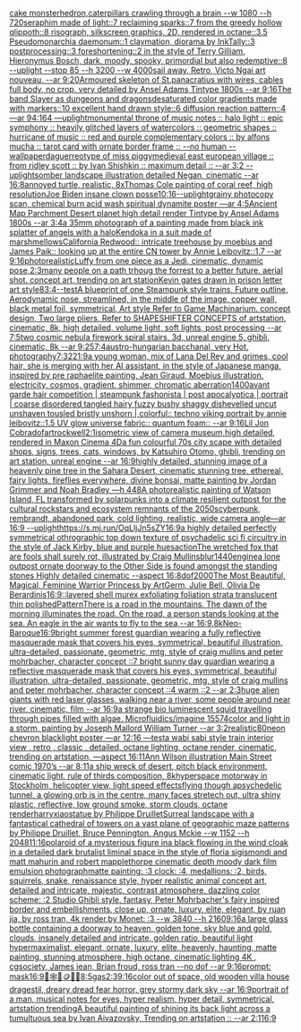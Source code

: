 [cake monster](https://www.ebank.nz/aiartgenerator?category=cake%20monster)[hedron,](https://www.ebank.nz/aiartgenerator?category=hedron%2C)[caterpillars crawling through a brain --w 1080 --h 720](https://www.ebank.nz/aiartgenerator?category=caterpillars%20crawling%20through%20a%20brain%20--w%201080%20--h%20720)[seraphim made of light::7 reclaiming sparks::7 from the greedy hollow qlippoth::8 risograph, silkscreen graphics, 2D, rendered in octane::3.5 Pseudomonarchia daemonum::1 claymation, diorama by InkTally::3 postprocessing::3 foreshortening::2 in the style of Terry Gilliam, Hieronymus Bosch, dark, moody, spooky, primordial but also redemptive::8 --uplight --stop 85 --h 3200 --w 4000](https://www.ebank.nz/aiartgenerator?category=seraphim%20made%20of%20light%3A%3A7%20reclaiming%20sparks%3A%3A7%20from%20the%20greedy%20hollow%20qlippoth%3A%3A8%20risograph%2C%20silkscreen%20graphics%2C%202D%2C%20rendered%20in%20octane%3A%3A3.5%20Pseudomonarchia%20daemonum%3A%3A1%20claymation%2C%20diorama%20by%20InkTally%3A%3A3%20postprocessing%3A%3A3%20foreshortening%3A%3A2%20in%20the%20style%20of%20Terry%20Gilliam%2C%20Hieronymus%20Bosch%2C%20dark%2C%20moody%2C%20spooky%2C%20primordial%20but%20also%20redemptive%3A%3A8%20--uplight%20--stop%2085%20--h%203200%20--w%204000)[sail away, Retro, Victo Ngai art nouveau,  --ar 9:20](https://www.ebank.nz/aiartgenerator?category=sail%20away%2C%20Retro%2C%20Victo%20Ngai%20art%20nouveau%2C%20%20--ar%209%3A20)[Armoured skeleton of St.panacratius with wires,  cables full body, no crop, very detailed by Ansel Adams Tintype 1800s --ar  9:16](https://www.ebank.nz/aiartgenerator?category=Armoured%20skeleton%20of%20St.panacratius%20with%20wires%2C%20%20cables%20full%20body%2C%20no%20crop%2C%20very%20detailed%20by%20Ansel%20Adams%20Tintype%201800s%20--ar%20%209%3A16)[The band Slayer as dungeons and dragons](https://www.ebank.nz/aiartgenerator?category=The%20band%20Slayer%20as%20dungeons%20and%20dragons)[desaturated color gradients made with markers::10 excellent hand drawn style::6 diffusion reaction pattern::4 —ar 94:164 —uplight](https://www.ebank.nz/aiartgenerator?category=desaturated%20color%20gradients%20made%20with%20markers%3A%3A10%20excellent%20hand%20drawn%20style%3A%3A6%20diffusion%20reaction%20pattern%3A%3A4%20%E2%80%94ar%2094%3A164%20%E2%80%94uplight)[monumental throne of music notes :: halo light :: epic symphony :: heavily glitched layers of watercolors :: geometric shapes :: hurricane of music :: red and purple complementary colors :: by alfons mucha :: tarot card with ornate border frame :: --no human --wallpaper](https://www.ebank.nz/aiartgenerator?category=monumental%20throne%20of%20music%20notes%20%3A%3A%20halo%20light%20%3A%3A%20epic%20symphony%20%3A%3A%20heavily%20glitched%20layers%20of%20watercolors%20%3A%3A%20geometric%20shapes%20%3A%3A%20hurricane%20of%20music%20%3A%3A%20red%20and%20purple%20complementary%20colors%20%3A%3A%20by%20alfons%20mucha%20%3A%3A%20tarot%20card%20with%20ornate%20border%20frame%20%3A%3A%20--no%20human%20--wallpaper)[daguerreotype of miss piggy](https://www.ebank.nz/aiartgenerator?category=daguerreotype%20of%20miss%20piggy)[medieval east european village :: from ridley scott :: by Ivan Shishkin :: maximum detail :: --ar 3:2 --uplight](https://www.ebank.nz/aiartgenerator?category=medieval%20east%20european%20village%20%3A%3A%20from%20ridley%20scott%20%3A%3A%20by%20Ivan%20Shishkin%20%3A%3A%20maximum%20detail%20%3A%3A%20--ar%203%3A2%20--uplight)[somber landscape illustration detailed Negan, cinematic --ar 16:8](https://www.ebank.nz/aiartgenerator?category=somber%20landscape%20illustration%20detailed%20Negan%2C%20cinematic%20--ar%2016%3A8)[annoyed turtle, realistic, 8x](https://www.ebank.nz/aiartgenerator?category=annoyed%20turtle%2C%20realistic%2C%208x)[Thomas Cole painting of coral reef, high resolution](https://www.ebank.nz/aiartgenerator?category=Thomas%20Cole%20painting%20of%20coral%20reef%2C%20high%20resolution)[Joe Biden insane clown posse](https://www.ebank.nz/aiartgenerator?category=Joe%20Biden%20insane%20clown%20posse)[10:16](https://www.ebank.nz/aiartgenerator?category=10%3A16)[--uplight](https://www.ebank.nz/aiartgenerator?category=--uplight)[grainy photocopy scan, chemical burn acid wash spiritual dynamite poster —ar 4:5](https://www.ebank.nz/aiartgenerator?category=grainy%20photocopy%20scan%2C%20chemical%20burn%20acid%20wash%20spiritual%20dynamite%20poster%20%E2%80%94ar%204%3A5)[Ancient Map Parchment Desert planet high detail render Tintype by Ansel Adams 1800s --ar 3:4](https://www.ebank.nz/aiartgenerator?category=Ancient%20Map%20Parchment%20Desert%20planet%20high%20detail%20render%20Tintype%20by%20Ansel%20Adams%201800s%20--ar%203%3A4)[a 35mm photograph of a painting made from black ink splatter of angels with a halo](https://www.ebank.nz/aiartgenerator?category=a%2035mm%20photograph%20of%20a%20painting%20made%20from%20black%20ink%20splatter%20of%20angels%20with%20a%20halo)[Kendoka in a suit made of marshmellows](https://www.ebank.nz/aiartgenerator?category=Kendoka%20in%20a%20suit%20made%20of%20marshmellows)[California Redwood:: intricate treehouse by moebius and James Paik:: looking up at the entire CN tower by Annie Leibovitz::1.7 --ar 9:16](https://www.ebank.nz/aiartgenerator?category=California%20Redwood%3A%3A%20intricate%20treehouse%20by%20moebius%20and%20James%20Paik%3A%3A%20looking%20up%20at%20the%20entire%20CN%20tower%20by%20Annie%20Leibovitz%3A%3A1.7%20--ar%209%3A16)[photorealistic](https://www.ebank.nz/aiartgenerator?category=photorealistic)[Luffy from one piece as a Jedi, cinematic, dynamic pose,](https://www.ebank.nz/aiartgenerator?category=Luffy%20from%20one%20piece%20as%20a%20Jedi%2C%20cinematic%2C%20dynamic%20pose%2C)[2:3](https://www.ebank.nz/aiartgenerator?category=2%3A3)[many people on a path trhoug the forrest to a better future. aerial shot. concept art, trending on art station](https://www.ebank.nz/aiartgenerator?category=many%20people%20on%20a%20path%20trhoug%20the%20forrest%20to%20a%20better%20future.%20aerial%20shot.%20concept%20art%2C%20trending%20on%20art%20station)[Kevin gates drawn in prison letter art style](https://www.ebank.nz/aiartgenerator?category=Kevin%20gates%20drawn%20in%20prison%20letter%20art%20style)[8](https://www.ebank.nz/aiartgenerator?category=8)[3:4](https://www.ebank.nz/aiartgenerator?category=3%3A4)[--test](https://www.ebank.nz/aiartgenerator?category=--test)[A blueprint of one Steampunk style  trains,   Future outline, Aerodynamic nose, streamlined, in the middle of the image,  copper wall, black metal foil, symmetrical,  Art style Refer to Game Machinarium.  concept design, Two large pliers, Refer to SHAPESHIFTER CONCEPTS  of artstation, cinematic,  8k, high detailed,  volume light,  soft lights,  post processing    --ar 7:5](https://www.ebank.nz/aiartgenerator?category=A%20blueprint%20of%20one%20Steampunk%20style%20%20trains%2C%20%20%20Future%20outline%2C%20Aerodynamic%20nose%2C%20streamlined%2C%20in%20the%20middle%20of%20the%20image%2C%20%20copper%20wall%2C%20black%20metal%20foil%2C%20symmetrical%2C%20%20Art%20style%20Refer%20to%20Game%20Machinarium.%20%20concept%20design%2C%20Two%20large%20pliers%2C%20Refer%20to%20SHAPESHIFTER%20CONCEPTS%20%20of%20artstation%2C%20cinematic%2C%20%208k%2C%20high%20detailed%2C%20%20volume%20light%2C%20%20soft%20lights%2C%20%20post%20processing%20%20%20%20--ar%207%3A5)[two cosmic nebula firework spiral stairs, 3d, unreal engine 5, ghibli, cinematic, 8k --ar 9:25](https://www.ebank.nz/aiartgenerator?category=two%20cosmic%20nebula%20firework%20spiral%20stairs%2C%203d%2C%20unreal%20engine%205%2C%20ghibli%2C%20cinematic%2C%208k%20--ar%209%3A25)[7:4](https://www.ebank.nz/aiartgenerator?category=7%3A4)[austro-hungarian bacchanal, very Hot, photography](https://www.ebank.nz/aiartgenerator?category=austro-hungarian%20bacchanal%2C%20very%20Hot%2C%20photography)[7:32](https://www.ebank.nz/aiartgenerator?category=7%3A32)[21:9](https://www.ebank.nz/aiartgenerator?category=21%3A9)[a young woman, mix of Lana Del Rey and grimes, cool hair, she is merging with her AI assistant, in the style of Japanese manga, inspired by pre raphaelite painting, Jean Giraud, Moebius illustration, electricity, cosmos, gradient, shimmer, chromatic aberration](https://www.ebank.nz/aiartgenerator?category=a%20young%20woman%2C%20mix%20of%20Lana%20Del%20Rey%20and%20grimes%2C%20cool%20hair%2C%20she%20is%20merging%20with%20her%20AI%20assistant%2C%20in%20the%20style%20of%20Japanese%20manga%2C%20inspired%20by%20pre%20raphaelite%20painting%2C%20Jean%20Giraud%2C%20Moebius%20illustration%2C%20electricity%2C%20cosmos%2C%20gradient%2C%20shimmer%2C%20chromatic%20aberration)[1](https://www.ebank.nz/aiartgenerator?category=1)[400](https://www.ebank.nz/aiartgenerator?category=400)[avant garde hair competition | steampunk fashonista | post apocalyptica | portrait | coarse disordered tangled hairy fuzzy bushy shaggy dishevelled uncut unshaven tousled bristly unshorn | colorful:: techno viking portrait by annie leibovitz::1.5 UV glow universe fabric:: quantum foam:: --ar 9:16](https://www.ebank.nz/aiartgenerator?category=avant%20garde%20hair%20competition%20%7C%20steampunk%20fashonista%20%7C%20post%20apocalyptica%20%7C%20portrait%20%7C%20coarse%20disordered%20tangled%20hairy%20fuzzy%20bushy%20shaggy%20dishevelled%20uncut%20unshaven%20tousled%20bristly%20unshorn%20%7C%20colorful%3A%3A%20techno%20viking%20portrait%20by%20annie%20leibovitz%3A%3A1.5%20UV%20glow%20universe%20fabric%3A%3A%20quantum%20foam%3A%3A%20--ar%209%3A16)[Lil Jon Cobra](https://www.ebank.nz/aiartgenerator?category=Lil%20Jon%20Cobra)[dof](https://www.ebank.nz/aiartgenerator?category=dof)[art](https://www.ebank.nz/aiartgenerator?category=art)[rockwell](https://www.ebank.nz/aiartgenerator?category=rockwell)[2:1](https://www.ebank.nz/aiartgenerator?category=2%3A1)[isometric view of camera museum,high detailed, rendered in Maxon Cinema 4D](https://www.ebank.nz/aiartgenerator?category=isometric%20view%20of%20camera%20museum%2Chigh%20detailed%2C%20rendered%20in%20Maxon%20Cinema%204D)[a fun colourful 70s city scape with detailed shops, signs, trees, cats, windows, by Katsuhiro Otomo, ghibli, trending on art station, unreal engine --ar 16:9](https://www.ebank.nz/aiartgenerator?category=a%20fun%20colourful%2070s%20city%20scape%20with%20detailed%20shops%2C%20signs%2C%20trees%2C%20cats%2C%20windows%2C%20by%20Katsuhiro%20Otomo%2C%20ghibli%2C%20trending%20on%20art%20station%2C%20unreal%20engine%20--ar%2016%3A9)[highly detailed, stunning image of a heavenly pine tree in the Sahara Desert, cinematic stunning tree, ethereal, fairy lights, fireflies everywhere, divine bonsai, matte painting by Jordan Grimmer and Noah Bradley —h 448](https://www.ebank.nz/aiartgenerator?category=highly%20detailed%2C%20stunning%20image%20of%20a%20heavenly%20pine%20tree%20in%20the%20Sahara%20Desert%2C%20cinematic%20stunning%20tree%2C%20ethereal%2C%20fairy%20lights%2C%20fireflies%20everywhere%2C%20divine%20bonsai%2C%20matte%20painting%20by%20Jordan%20Grimmer%20and%20Noah%20Bradley%20%E2%80%94h%20448)[A photorealistic painting of Watson Island, FL transformed by solarpunks into a climate resilient outpost for the cultural rockstars and ecosystem remnants of the 2050s](https://www.ebank.nz/aiartgenerator?category=A%20photorealistic%20painting%20of%20Watson%20Island%2C%20FL%20transformed%20by%20solarpunks%20into%20a%20climate%20resilient%20outpost%20for%20the%20cultural%20rockstars%20and%20ecosystem%20remnants%20of%20the%202050s)[cyberpunk, rembrandt, abandoned park, cold lighting, realistic, wide camera angle—ar 16:9 --uplight](https://www.ebank.nz/aiartgenerator?category=cyberpunk%2C%20rembrandt%2C%20abandoned%20park%2C%20cold%20lighting%2C%20realistic%2C%20wide%20camera%20angle%E2%80%94ar%2016%3A9%20--uplight)[<https://s.mj.run/OqLljJn5sZY>](https://www.ebank.nz/aiartgenerator?category=%3Chttps%3A//s.mj.run/OqLljJn5sZY%3E)[16:9](https://www.ebank.nz/aiartgenerator?category=16%3A9)[a highly detailed perfectly symmetrical othrographic top down texture of psychadelic sci fi circuitry in the style of Jack Kirby, blue and purple hues](https://www.ebank.nz/aiartgenerator?category=a%20highly%20detailed%20perfectly%20symmetrical%20othrographic%20top%20down%20texture%20of%20psychadelic%20sci%20fi%20circuitry%20in%20the%20style%20of%20Jack%20Kirby%2C%20blue%20and%20purple%20hues)[action](https://www.ebank.nz/aiartgenerator?category=action)[The wretched fox that are fools shall surely rot,  illustrated by Craig Mullins](https://www.ebank.nz/aiartgenerator?category=The%20wretched%20fox%20that%20are%20fools%20shall%20surely%20rot%2C%20%20illustrated%20by%20Craig%20Mullins)[blur](https://www.ebank.nz/aiartgenerator?category=blur)[1440](https://www.ebank.nz/aiartgenerator?category=1440)[engine](https://www.ebank.nz/aiartgenerator?category=engine)[a lone outpost ornate doorway to the Other Side is found amongst the standing stones Highly detailed cinematic --aspect 16:8](https://www.ebank.nz/aiartgenerator?category=a%20lone%20outpost%20ornate%20doorway%20to%20the%20Other%20Side%20is%20found%20amongst%20the%20standing%20stones%20Highly%20detailed%20cinematic%20--aspect%2016%3A8)[dof](https://www.ebank.nz/aiartgenerator?category=dof)[2000](https://www.ebank.nz/aiartgenerator?category=2000)[The Most Beautiful, Magical, Feminine Warrior Princess by ArtGerm, Julie Bell, Olivia De Berardinis](https://www.ebank.nz/aiartgenerator?category=The%20Most%20Beautiful%2C%20Magical%2C%20Feminine%20Warrior%20Princess%20by%20ArtGerm%2C%20Julie%20Bell%2C%20Olivia%20De%20Berardinis)[16:9](https://www.ebank.nz/aiartgenerator?category=16%3A9)[::](https://www.ebank.nz/aiartgenerator?category=%3A%3A)[layered shell murex exfoliating foliation strata translucent thin polished](https://www.ebank.nz/aiartgenerator?category=layered%20shell%20murex%20exfoliating%20foliation%20strata%20translucent%20thin%20polished)[Pattern](https://www.ebank.nz/aiartgenerator?category=Pattern)[There is a road in the mountains. The dawn of the morning illuminates the road. On the road, a person stands looking at the sea. An eagle in the air wants to fly to the sea,--ar 16:9,8k](https://www.ebank.nz/aiartgenerator?category=There%20is%20a%20road%20in%20the%20mountains.%20The%20dawn%20of%20the%20morning%20illuminates%20the%20road.%20On%20the%20road%2C%20a%20person%20stands%20looking%20at%20the%20sea.%20An%20eagle%20in%20the%20air%20wants%20to%20fly%20to%20the%20sea%2C--ar%2016%3A9%2C8k)[Neo-Baroque](https://www.ebank.nz/aiartgenerator?category=Neo-Baroque)[16:9](https://www.ebank.nz/aiartgenerator?category=16%3A9)[bright summer forest guardian wearing a fully reflective masquerade mask that covers his eyes, symmetrical, beautiful illustration, ultra-detailed, passionate, geometric, mtg, style of craig mullins and peter mohrbacher, character concept ::7 bright sunny day guardian wearing a reflective masquerade mask that covers his eyes, symmetrical, beautiful illustration, ultra-detailed, passionate, geometric, mtg, style of craig mullins and peter mohrbacher, character concept ::4 warm ::2 --ar 2:3](https://www.ebank.nz/aiartgenerator?category=bright%20summer%20forest%20guardian%20wearing%20a%20fully%20reflective%20masquerade%20mask%20that%20covers%20his%20eyes%2C%20symmetrical%2C%20beautiful%20illustration%2C%20ultra-detailed%2C%20passionate%2C%20geometric%2C%20mtg%2C%20style%20of%20craig%20mullins%20and%20peter%20mohrbacher%2C%20character%20concept%20%3A%3A7%20bright%20sunny%20day%20guardian%20wearing%20a%20reflective%20masquerade%20mask%20that%20covers%20his%20eyes%2C%20symmetrical%2C%20beautiful%20illustration%2C%20ultra-detailed%2C%20passionate%2C%20geometric%2C%20mtg%2C%20style%20of%20craig%20mullins%20and%20peter%20mohrbacher%2C%20character%20concept%20%3A%3A4%20warm%20%3A%3A2%20--ar%202%3A3)[huge alien giants with red laser glasses, walking near a river, some people around near river, cinematic, film  --ar 16:9](https://www.ebank.nz/aiartgenerator?category=huge%20alien%20giants%20with%20red%20laser%20glasses%2C%20walking%20near%20a%20river%2C%20some%20people%20around%20near%20river%2C%20cinematic%2C%20film%20%20--ar%2016%3A9)[a strange bio luminescent squid travelling through pipes filled with algae. Microfluidics](https://www.ebank.nz/aiartgenerator?category=a%20strange%20bio%20luminescent%20squid%20travelling%20through%20pipes%20filled%20with%20algae.%20Microfluidics)[/imagine 15574](https://www.ebank.nz/aiartgenerator?category=/imagine%2015574)[color and light in a storm, painting by Joseph Mallord William Turner --ar 3:2](https://www.ebank.nz/aiartgenerator?category=color%20and%20light%20in%20a%20storm%2C%20painting%20by%20Joseph%20Mallord%20William%20Turner%20--ar%203%3A2)[realistic](https://www.ebank.nz/aiartgenerator?category=realistic)[80](https://www.ebank.nz/aiartgenerator?category=80)[neon chevron blacklight poster —ar 12:16 —test](https://www.ebank.nz/aiartgenerator?category=neon%20chevron%20blacklight%20poster%20%E2%80%94ar%2012%3A16%20%E2%80%94test)[a wabi sabi style train interior view , retro , classic , detailed, octane lighting, octane render, cinematic, trending on artstation, —aspect 16:11](https://www.ebank.nz/aiartgenerator?category=a%20wabi%20sabi%20style%20train%20interior%20view%20%2C%20retro%20%2C%20classic%20%2C%20detailed%2C%20octane%20lighting%2C%20octane%20render%2C%20cinematic%2C%20trending%20on%20artstation%2C%20%E2%80%94aspect%2016%3A11)[Ann Wilson illustration Main Street comic 1970’s --ar 8:11](https://www.ebank.nz/aiartgenerator?category=Ann%20Wilson%20illustration%20Main%20Street%20comic%201970%E2%80%99s%20--ar%208%3A11)[a ship wreck of desert, pitch black environment, cinematic light, rule of thirds composition, 8k](https://www.ebank.nz/aiartgenerator?category=a%20ship%20wreck%20of%20desert%2C%20pitch%20black%20environment%2C%20cinematic%20light%2C%20rule%20of%20thirds%20composition%2C%208k)[hyperspace motorway in Stockholm, helicopter view, light speed effects](https://www.ebank.nz/aiartgenerator?category=hyperspace%20motorway%20in%20Stockholm%2C%20helicopter%20view%2C%20light%20speed%20effects)[flying though apsychedelic tunnel, a glowing orb is in the centre, many faces stretech out, ultra shiny plastic, reflective, low ground smoke, storm clouds, octane renderharryxiao](https://www.ebank.nz/aiartgenerator?category=flying%20though%20apsychedelic%20tunnel%2C%20a%20glowing%20orb%20is%20in%20the%20centre%2C%20many%20faces%20stretech%20out%2C%20ultra%20shiny%20plastic%2C%20reflective%2C%20low%20ground%20smoke%2C%20storm%20clouds%2C%20octane%20renderharryxiao)[statue by Philippe Druillet](https://www.ebank.nz/aiartgenerator?category=statue%20by%20Philippe%20Druillet)[Surreal landscape with a fantastical cathedral of towers on a vast plane of geographic maze patterns by Philippe Druillet, Bruce Pennington, Angus Mckie --w 1152 --h 2048](https://www.ebank.nz/aiartgenerator?category=Surreal%20landscape%20with%20a%20fantastical%20cathedral%20of%20towers%20on%20a%20vast%20plane%20of%20geographic%20maze%20patterns%20by%20Philippe%20Druillet%2C%20Bruce%20Pennington%2C%20Angus%20Mckie%20--w%201152%20--h%202048)[11:16](https://www.ebank.nz/aiartgenerator?category=11%3A16)[polaroid of a mysterious figure ina black flowing in the wind cloak in a detailed dark brutalist liminal space in the style of floria sigismondi and matt mahurin and robert mapplethorpe cinematic depth moody dark film emulsion photograph](https://www.ebank.nz/aiartgenerator?category=polaroid%20of%20a%20mysterious%20figure%20ina%20black%20flowing%20in%20the%20wind%20cloak%20in%20a%20detailed%20dark%20brutalist%20liminal%20space%20in%20the%20style%20of%20floria%20sigismondi%20and%20matt%20mahurin%20and%20robert%20mapplethorpe%20cinematic%20depth%20moody%20dark%20film%20emulsion%20photograph)[matte painting: :3 clock: :4, medallions: :2, birds, squirrels, snake, renaissance style, hyper realistic animal concept art, detailed and intricate, majestic, contrast atmosphere, dazzling color scheme: :2 Studio Ghibli style, fantasy, Peter Mohrbacher's fairy inspired border and embellishments, close up, ornate, luxury, elite, elegant, by ruan jia, by ross tran, 4k render,by Monet: :3 --w 3840 --h 2160](https://www.ebank.nz/aiartgenerator?category=matte%20painting%3A%20%3A3%20clock%3A%20%3A4%2C%20medallions%3A%20%3A2%2C%20birds%2C%20squirrels%2C%20snake%2C%20renaissance%20style%2C%20hyper%20realistic%20animal%20concept%20art%2C%20detailed%20and%20intricate%2C%20majestic%2C%20contrast%20atmosphere%2C%20dazzling%20color%20scheme%3A%20%3A2%20Studio%20Ghibli%20style%2C%20fantasy%2C%20Peter%20Mohrbacher%27s%20fairy%20inspired%20border%20and%20embellishments%2C%20close%20up%2C%20ornate%2C%20luxury%2C%20elite%2C%20elegant%2C%20by%20ruan%20jia%2C%20by%20ross%20tran%2C%204k%20render%2Cby%20Monet%3A%20%3A3%20--w%203840%20--h%202160)[9:16](https://www.ebank.nz/aiartgenerator?category=9%3A16)[a large glass bottle containing a doorway to heaven, golden tone, sky blue and gold, clouds, insanely detailed and intricate, golden ratio, beautiful light hypermaximalist, elegant, ornate, luxury, elite, heavenly, haunting, matte painting, stunning atmosphere, high octane, cinematic lighting 4K , cgsociety, James jean, Brian froud, ross tran  --no dof  --ar 9:16](https://www.ebank.nz/aiartgenerator?category=a%20large%20glass%20bottle%20containing%20a%20doorway%20to%20heaven%2C%20golden%20tone%2C%20sky%20blue%20and%20gold%2C%20clouds%2C%20insanely%20detailed%20and%20intricate%2C%20golden%20ratio%2C%20beautiful%20light%20hypermaximalist%2C%20elegant%2C%20ornate%2C%20luxury%2C%20elite%2C%20heavenly%2C%20haunting%2C%20matte%20painting%2C%20stunning%20atmosphere%2C%20high%20octane%2C%20cinematic%20lighting%204K%20%2C%20cgsociety%2C%20James%20jean%2C%20Brian%20froud%2C%20ross%20tran%20%20--no%20dof%20%20--ar%209%3A16)[prompt: mask](https://www.ebank.nz/aiartgenerator?category=prompt%3A%20mask)[16:9](https://www.ebank.nz/aiartgenerator?category=16%3A9)[🎱🕸🍄🪙🦷🦟](https://www.ebank.nz/aiartgenerator?category=%F0%9F%8E%B1%F0%9F%95%B8%F0%9F%8D%84%F0%9F%AA%99%F0%9F%A6%B7%F0%9F%A6%9F)[8:5](https://www.ebank.nz/aiartgenerator?category=8%3A5)[gas](https://www.ebank.nz/aiartgenerator?category=gas)[2:3](https://www.ebank.nz/aiartgenerator?category=2%3A3)[9:16](https://www.ebank.nz/aiartgenerator?category=9%3A16)[color out of space, old wooden villa house dragestil, dreary dread fear horror, grey stormy dark sky --ar 16:9](https://www.ebank.nz/aiartgenerator?category=color%20out%20of%20space%2C%20old%20wooden%20villa%20house%20dragestil%2C%20dreary%20dread%20fear%20horror%2C%20grey%20stormy%20dark%20sky%20--ar%2016%3A9)[portrait of a man, musical notes for eyes, hyper realism, hyper detail, symmetrical, artstation trending](https://www.ebank.nz/aiartgenerator?category=portrait%20of%20a%20man%2C%20musical%20notes%20for%20eyes%2C%20hyper%20realism%2C%20hyper%20detail%2C%20symmetrical%2C%20artstation%20trending)[A beautiful painting of shining its back light across a tumultuous sea by Ivan Aivazovsky, Trending on artstation :: --ar 2:1](https://www.ebank.nz/aiartgenerator?category=A%20beautiful%20painting%20of%20shining%20its%20back%20light%20across%20a%20tumultuous%20sea%20by%20Ivan%20Aivazovsky%2C%20Trending%20on%20artstation%20%3A%3A%20--ar%202%3A1)[16:9](https://www.ebank.nz/aiartgenerator?category=16%3A9)